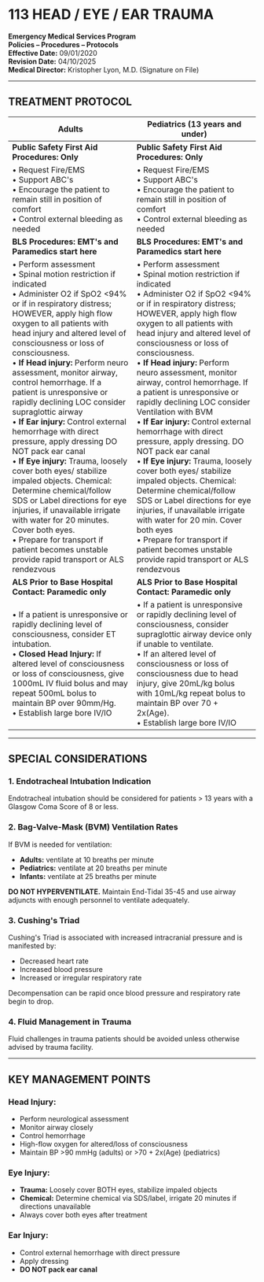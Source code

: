 # 113 HEAD / EYE / EAR TRAUMA

**Emergency Medical Services Program**  
**Policies – Procedures – Protocols**  
**Effective Date:** 09/01/2020  
**Revision Date:** 04/10/2025  
**Medical Director:** Kristopher Lyon, M.D. (Signature on File)

---

## TREATMENT PROTOCOL

| **Adults** | **Pediatrics (13 years and under)** |
|------------|-------------------------------------|
| **Public Safety First Aid Procedures: Only** | **Public Safety First Aid Procedures: Only** |
| • Request Fire/EMS<br>• Support ABC's<br>• Encourage the patient to remain still in position of comfort<br>• Control external bleeding as needed | • Request Fire/EMS<br>• Support ABC's<br>• Encourage the patient to remain still in position of comfort<br>• Control external bleeding as needed |
| **BLS Procedures: EMT's and Paramedics start here** | **BLS Procedures: EMT's and Paramedics start here** |
| • Perform assessment<br>• Spinal motion restriction if indicated<br>• Administer O2 if SpO2 <94% or if in respiratory distress; HOWEVER, apply high flow oxygen to all patients with head injury and altered level of consciousness or loss of consciousness.<br>• **If Head injury:** Perform neuro assessment, monitor airway, control hemorrhage. If a patient is unresponsive or rapidly declining LOC consider supraglottic airway<br>• **If Ear injury:** Control external hemorrhage with direct pressure, apply dressing DO NOT pack ear canal<br>• **If Eye injury:** Trauma, loosely cover both eyes/ stabilize impaled objects. Chemical: Determine chemical/follow SDS or Label directions for eye injuries, if unavailable irrigate with water for 20 minutes. Cover both eyes.<br>• Prepare for transport if patient becomes unstable provide rapid transport or ALS rendezvous | • Perform assessment<br>• Spinal motion restriction if indicated<br>• Administer O2 if SpO2 <94% or if in respiratory distress; HOWEVER, apply high flow oxygen to all patients with head injury and altered level of consciousness or loss of consciousness.<br>• **If Head injury:** Perform neuro assessment, monitor airway, control hemorrhage. If a patient is unresponsive or rapidly declining LOC consider Ventilation with BVM<br>• **If Ear injury:** Control external hemorrhage with direct pressure, apply dressing. DO NOT pack ear canal<br>• **If Eye injury:** Trauma, loosely cover both eyes/ stabilize impaled objects. Chemical: Determine chemical/follow SDS or Label directions for eye injuries, if unavailable irrigate with water for 20 min. Cover both eyes<br>• Prepare for transport if patient becomes unstable provide rapid transport or ALS rendezvous |
| **ALS Prior to Base Hospital Contact: Paramedic only** | **ALS Prior to Base Hospital Contact: Paramedic only** |
| • If a patient is unresponsive or rapidly declining level of consciousness, consider ET intubation.<br>• **Closed Head Injury:** If altered level of consciousness or loss of consciousness, give 1000mL IV fluid bolus and may repeat 500mL bolus to maintain BP over 90mm/Hg.<br>• Establish large bore IV/IO | • If a patient is unresponsive or rapidly declining level of consciousness, consider supraglottic airway device only if unable to ventilate.<br>• If an altered level of consciousness or loss of consciousness due to head injury, give 20mL/kg bolus with 10mL/kg repeat bolus to maintain BP over 70 + 2x(Age).<br>• Establish large bore IV/IO |

---

## SPECIAL CONSIDERATIONS

### 1. Endotracheal Intubation Indication

Endotracheal intubation should be considered for patients > 13 years with a Glasgow Coma Score of 8 or less.

### 2. Bag-Valve-Mask (BVM) Ventilation Rates

If BVM is needed for ventilation:
- **Adults:** ventilate at 10 breaths per minute
- **Pediatrics:** ventilate at 20 breaths per minute
- **Infants:** ventilate at 25 breaths per minute

**DO NOT HYPERVENTILATE.** Maintain End-Tidal 35-45 and use airway adjuncts with enough personnel to ventilate adequately.

### 3. Cushing's Triad

Cushing's Triad is associated with increased intracranial pressure and is manifested by:
- Decreased heart rate
- Increased blood pressure
- Increased or irregular respiratory rate

Decompensation can be rapid once blood pressure and respiratory rate begin to drop.

### 4. Fluid Management in Trauma

Fluid challenges in trauma patients should be avoided unless otherwise advised by trauma facility.

---

## KEY MANAGEMENT POINTS

### Head Injury:
- Perform neurological assessment
- Monitor airway closely
- Control hemorrhage
- High-flow oxygen for altered/loss of consciousness
- Maintain BP >90 mmHg (adults) or >70 + 2x(Age) (pediatrics)

### Eye Injury:
- **Trauma:** Loosely cover BOTH eyes, stabilize impaled objects
- **Chemical:** Determine chemical via SDS/label, irrigate 20 minutes if directions unavailable
- Always cover both eyes after treatment

### Ear Injury:
- Control external hemorrhage with direct pressure
- Apply dressing
- **DO NOT pack ear canal**



